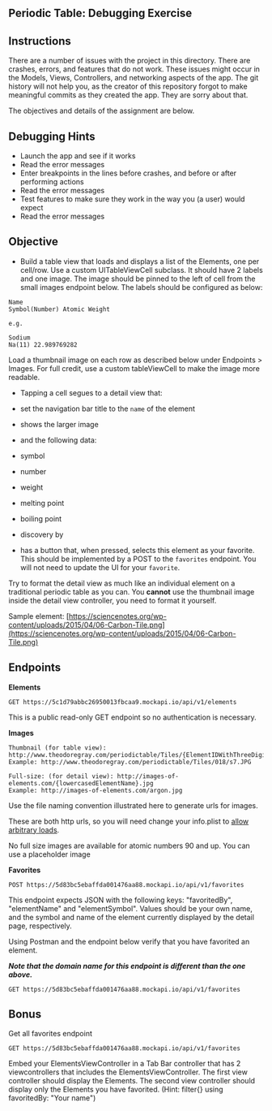 
## Periodic Table: Debugging Exercise

## Instructions
There are a number of issues with the project in this directory. There are crashes, errors, and features that do not work. These issues might occur in the Models, Views, Controllers, and networking aspects of the app. The git history will not help you, as the creator of this repository forgot to make meaningful commits as they created the app. They are sorry about that.

The objectives and details of the assignment are below.


## Debugging Hints

- Launch the app and see if it works
- Read the error messages
- Enter breakpoints in the lines before crashes, and before or after performing actions
- Read the error messages
- Test features to make sure they work in the way you (a user) would expect
- Read the error messages


## Objective

* Build a table view that loads and displays a list of the Elements, one per cell/row. Use a custom UITableViewCell subclass.  It should have 2 labels and one image.  The image should be pinned to the left of cell from the small images endpoint below.  The labels should be configured as below:

```
Name
Symbol(Number) Atomic Weight

e.g.

Sodium
Na(11) 22.989769282
```

Load a thumbnail image on each row as described below under Endpoints > Images.  For full credit, use a custom tableViewCell to make the image more readable.

* Tapping a cell segues to a detail view that:
* set the navigation bar title to the ```name``` of the element
* shows the larger image 
* and the following data:
* symbol
* number
* weight
* melting point
* boiling point
* discovery by

* has a button that, when pressed, selects this element as your favorite. This
should be implemented by a POST to the ```favorites``` endpoint. You will not need to update the UI for your `favorite`.


Try to format the detail view as much like an individual element on a traditional periodic table as you can. You **cannot** use the thumbnail image inside the detail view controller, you need to format it yourself.

Sample element: [https://sciencenotes.org/wp-content/uploads/2015/04/06-Carbon-Tile.png](https://sciencenotes.org/wp-content/uploads/2015/04/06-Carbon-Tile.png)

## Endpoints

**Elements**

```
GET https://5c1d79abbc26950013fbcaa9.mockapi.io/api/v1/elements
```

This is a public read-only GET endpoint so no authentication is necessary.

**Images**

```
Thumbnail (for table view): http://www.theodoregray.com/periodictable/Tiles/{ElementIDWithThreeDigits}/s7.JPG
Example: http://www.theodoregray.com/periodictable/Tiles/018/s7.JPG

Full-size: (for detail view): http://images-of-elements.com/{lowercasedElementName}.jpg
Example: http://images-of-elements.com/argon.jpg
```

Use the file naming convention illustrated here to generate urls for images.

These are both http urls, so you will need change your info.plist to [allow arbitrary loads](https://stackoverflow.com/questions/31254725/transport-security-has-blocked-a-cleartext-http).

No full size images are available for atomic numbers 90 and up. You can use a placeholder image

**Favorites**

```
POST https://5d83bc5ebaffda001476aa88.mockapi.io/api/v1/favorites
```

This endpoint expects JSON with the following keys: "favoritedBy", "elementName" and "elementSymbol".
Values should be your own name, and the symbol and name of the element currently displayed by the detail page, respectively.

Using Postman and the endpoint below verify that you have favorited an element. 

*****Note that the domain name for this endpoint is different than the one above.*****
```
GET https://5d83bc5ebaffda001476aa88.mockapi.io/api/v1/favorites
```

## Bonus 

Get all favorites endpoint
```
GET https://5d83bc5ebaffda001476aa88.mockapi.io/api/v1/favorites
```

Embed your ElementsViewController in a Tab Bar controller that has 2 viewcontrollers that includes the ElementsViewController. The first view controller should display the Elements. The second view controller should display only the Elements you have favorited. (Hint: filter{} using favoritedBy: "Your name")
